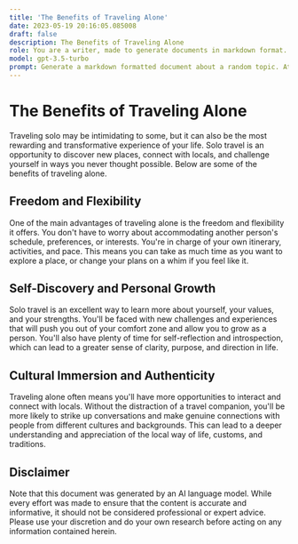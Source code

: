 ```yaml
---
title: 'The Benefits of Traveling Alone'
date: 2023-05-19 20:16:05.085008
draft: false
description: The Benefits of Traveling Alone
role: You are a writer, made to generate documents in markdown format. It is very important that all of the documents you generate are in valid markdown format.
model: gpt-3.5-turbo
prompt: Generate a markdown formatted document about a random topic. At the bottom, include a disclaimer explaining that the document was generated by you. The first line of the document should be the title. Make sure that the entire document is in proper markdown format, using a mix of various tags to make the document visually appealing.
---
```


# The Benefits of Traveling Alone

Traveling solo may be intimidating to some, but it can also be the most rewarding and transformative experience of your life. Solo travel is an opportunity to discover new places, connect with locals, and challenge yourself in ways you never thought possible. Below are some of the benefits of traveling alone.

## Freedom and Flexibility

One of the main advantages of traveling alone is the freedom and flexibility it offers. You don't have to worry about accommodating another person's schedule, preferences, or interests. You're in charge of your own itinerary, activities, and pace. This means you can take as much time as you want to explore a place, or change your plans on a whim if you feel like it.

## Self-Discovery and Personal Growth

Solo travel is an excellent way to learn more about yourself, your values, and your strengths. You'll be faced with new challenges and experiences that will push you out of your comfort zone and allow you to grow as a person. You'll also have plenty of time for self-reflection and introspection, which can lead to a greater sense of clarity, purpose, and direction in life.

## Cultural Immersion and Authenticity

Traveling alone often means you'll have more opportunities to interact and connect with locals. Without the distraction of a travel companion, you'll be more likely to strike up conversations and make genuine connections with people from different cultures and backgrounds. This can lead to a deeper understanding and appreciation of the local way of life, customs, and traditions.

## Disclaimer

Note that this document was generated by an AI language model. While every effort was made to ensure that the content is accurate and informative, it should not be considered professional or expert advice. Please use your discretion and do your own research before acting on any information contained herein.